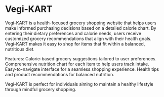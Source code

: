 # Vegi-KART
Vegi-KART is a health-focused grocery shopping website that helps users make informed purchasing decisions based on a detailed calorie chart. By entering their dietary preferences and calorie needs, users receive customized grocery recommendations that align with their health goals. Vegi-KART makes it easy to shop for items that fit within a balanced, nutritious diet.

Features:
Calorie-based grocery suggestions tailored to user preferences.
Comprehensive nutrition chart for each item to help users track intake.
Easy-to-navigate interface for a seamless shopping experience.
Health tips and product recommendations for balanced nutrition.

Vegi-KART is perfect for individuals aiming to maintain a healthy lifestyle through mindful grocery shopping.
